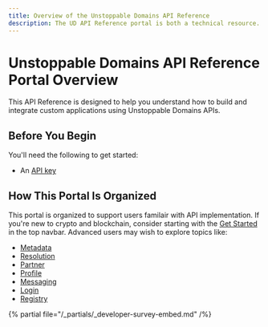 ```yaml
---
title: Overview of the Unstoppable Domains API Reference
description: The UD API Reference portal is both a technical resource. This will be useful for technical readers.
---
```


# Unstoppable Domains API Reference Portal Overview

This API Reference is designed to help you understand how to build and integrate custom applications using Unstoppable Domains APIs.

## Before You Begin

You'll need the following to get started:

- An [API key](../domain-distribution-and-management/quickstart/retrieve-an-api-key.md)

## How This Portal Is Organized

This portal is organized to support users familair with API implementation. If you're new to crypto and blockchain, consider starting with the [Get Started](../getting-started/overview.md) in the top navbar. Advanced users may wish to explore topics like:

- [Metadata](metadata/openapi.yaml)
- [Resolution](resolution/openapi.yaml)
- [Partner](partner/openapi.yaml)
- [Profile](profile-v1/openapi.yaml)
- [Messaging](messaging-v1/openapi.yaml)
- [Login](loginref/openapi.yaml)
- [Registry](registry/openapi.yaml)

{% partial file="/_partials/_developer-survey-embed.md" /%}
